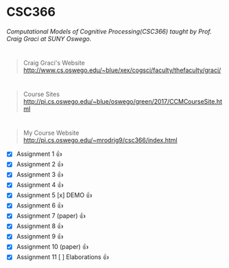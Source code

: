 # CSC366
###### Computational Models of Cognitive Processing(CSC366) taught by Prof. Craig Graci at SUNY Oswego.
# 
> Craig Graci's Website
http://www.cs.oswego.edu/~blue/xex/cogsci/faculty/thefaculty/graci/
#
> Course Sites
http://pi.cs.oswego.edu/~blue/oswego/green/2017/CCMCourseSite.html
#
> My Course Website
http://pi.cs.oswego.edu/~mrodrig9/csc366/index.html

- [x] Assignment 1          :+1:
- [x] Assignment 2          :+1:
- [x] Assignment 3          :+1:
- [x] Assignment 4          :+1:     
- [x] Assignment 5 [x] DEMO :+1:
- [X] Assignment 6          :+1:
- [x] Assignment 7 (paper)  :+1:
- [X] Assignment 8          :+1:
- [X] Assignment 9          :+1:
- [X] Assignment 10 (paper)  :+1:
- [X] Assignment 11 [ ] Elaborations  :+1:
#
